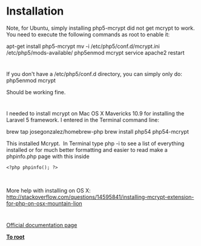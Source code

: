 # Installation





Note, for Ubuntu, simply installing php5-mcrypt did not get mcrypt to work. You need to execute the following commands as root to enable it:

apt-get install php5-mcrypt
mv -i /etc/php5/conf.d/mcrypt.ini /etc/php5/mods-available/
php5enmod mcrypt
service apache2 restart

  

#



If you don&apos;t have a /etc/php5/conf.d directory, you can simply only do: php5enmod mcrypt

Should be working fine.

  

#



I needed to install mcrypt on Mac OS X Mavericks 10.9 for installing the Laravel 5 framework. I entered in the Terminal command line:

brew tap josegonzalez/homebrew-php
brew install php54 php54-mcrypt

This installed Mcrypt.&#xA0; In Terminal type php -i to see a list of everything installed or for much better formatting and easier to read make a phpinfo.php page with this inside 

```
<?php phpinfo(); ?>
```
&#xA0; 

More help with installing on OS X:
http://stackoverflow.com/questions/14595841/installing-mcrypt-extension-for-php-on-osx-mountain-lion

  

#

[Official documentation page](https://www.php.net/manual/en/mcrypt.installation.php)

**[To root](/README.md)**